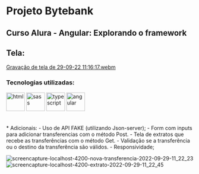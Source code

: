 # Projeto Bytebank
##  Curso Alura - Angular: Explorando o framework
## Tela:
[Gravação de tela de 29-09-22 11:16:17.webm](https://user-images.githubusercontent.com/84424883/193056292-058fefbe-6395-43ea-9c9c-6bca91773fc5.webm)
### Tecnologias utilizadas:
<div style="display=inline-block">
         <img src="https://cdn.iconscout.com/icon/free/png-64/html5-2038876-1720089.png" alt="html"width="50px" height="50px" >
  <img src="https://cdn.iconscout.com/icon/free/png-64/sass-2752078-2284895.png" alt="sass" width:"50px" height="50px"/>
  <img src="https://cdn.iconscout.com/icon/free/png-64/typescript-1174965.png" alt="typescript" width="50px" height="50px" > 
  <img src="https://cdn.iconscout.com/icon/free/png-64/angular-3-226070.png" alt="angular" width="50px" height="50px" > 
 </div>
 <br/> <br/>
 * Adicionais:
 - Uso de API FAKE (utilizando Json-server);
 - Form com inputs para adicionar transferencias com o método Post.
 - Tela de extratos que recebe as transferências com o método Get.
 - Validação se a transferência ou o destino da transferência são válidos.
 - Responsividade;

<br/>

![screencapture-localhost-4200-nova-transferencia-2022-09-29-11_22_23](https://user-images.githubusercontent.com/84424883/193057596-6f19e753-9811-4660-bda0-48415f1ea36e.png)
![screencapture-localhost-4200-extrato-2022-09-29-11_22_45](https://user-images.githubusercontent.com/84424883/193057609-ec275341-b1fd-4257-b8c1-463a9d4e35be.png)
